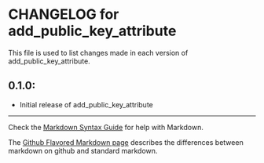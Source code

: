 # CHANGELOG for add_public_key_attribute

This file is used to list changes made in each version of add_public_key_attribute.

## 0.1.0:

* Initial release of add_public_key_attribute

- - -
Check the [Markdown Syntax Guide](http://daringfireball.net/projects/markdown/syntax) for help with Markdown.

The [Github Flavored Markdown page](http://github.github.com/github-flavored-markdown/) describes the differences between markdown on github and standard markdown.
